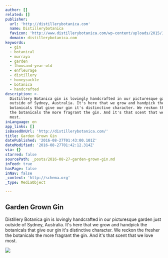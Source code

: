```yaml
---
author: []
related: []
publisher:
  url: 'http://distillerybotanica.com'
  name: Distillerybotanica
  favicon: 'http://www.distillerybotanica.com/wp-content/uploads/2015/11/icon.png'
  domain: distillerybotanica.com
keywords:
  - gin
  - botanical
  - murraya
  - garden
  - thousand-year-old
  - enfleurage
  - distillery
  - honeysuckle
  - botanica
  - handcrafted
description: >-
  Distillery Botanica gin is lovingly handcrafted in our picturesque garden just
  outside of Sydney, Australia. It's here that we grow and handpick the
  botanicals that give our gin it's distinctive character. We reckon the fresher
  the botanicals the more fragrant the gin. And it's that scent that we love
  most.
inLanguage: en
app_links: []
isBasedOnUrl: 'http://distillerybotanica.com/'
title: Garden Grown Gin
datePublished: '2016-08-27T01:43:00.101Z'
dateModified: '2016-08-27T01:42:12.314Z'
via: {}
starred: false
sourcePath: _posts/2016-08-27-garden-grown-gin.md
inFeed: true
hasPage: false
inNav: false
_context: 'http://schema.org'
_type: MediaObject

---
```

<article style=""><h1>Garden Grown Gin</h1><p>Distillery Botanica gin is lovingly handcrafted in our picturesque garden just outside of Sydney, Australia. It's here that we grow and handpick the botanicals that give our gin it's distinctive character. We reckon the fresher the botanicals the more fragrant the gin. And it's that scent that we love most.</p><img src="http://distillerybotanica.com/wp-content/uploads/2015/11/DB_Small_Img-B1.jpg" /></article>